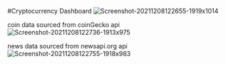#Cryptocurrency Dashboard 
![Screenshot-20211208122655-1919x1014](https://user-images.githubusercontent.com/46609190/145163026-c38946a4-6e55-4c96-afde-04773d574b72.png)


coin data sourced from coinGecko api 
![Screenshot-20211208122736-1913x975](https://user-images.githubusercontent.com/46609190/145163013-e88c9224-4632-45c9-bc45-fddb34eb822a.png)


news data sourced from newsapi.org api
![Screenshot-20211208122755-1918x983](https://user-images.githubusercontent.com/46609190/145162974-e09634d3-1008-41b7-8b66-4c56bbe99682.png)
